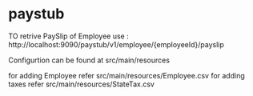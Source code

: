 # paystub

TO retrive PaySlip of Employee use : http://localhost:9090/paystub/v1/employee/{employeeId}/payslip

Configurtion can be found at src/main/resources

for adding Employee refer src/main/resources/Employee.csv
for adding taxes refer src/main/resources/StateTax.csv
